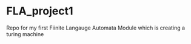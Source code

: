 # FLA_project1
Repo for my first Fiinite Langauge Automata Module which is creating a turing machine 
